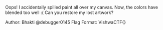 Oops! I accidentally spilled paint all over my canvas. Now, the colors have blended too well :(
Can you restore my lost artwork?

Author: Bhakti @debugger0145
Flag Format:
VishwaCTF{}
